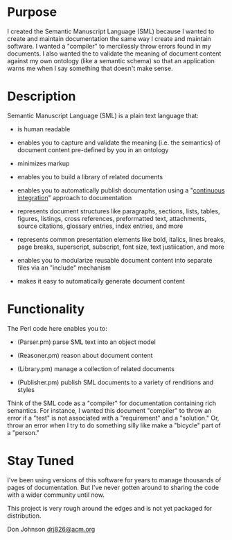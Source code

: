 # Purpose

I created the Semantic Manuscript Language (SML) because I wanted to
create and maintain documentation the same way I create and maintain
software.  I wanted a "compiler" to mercilessly throw errors found in
my documents.  I also wanted the to validate the meaning of document
content against my own ontology (like a semantic schema) so that an
application warns me when I say something that doesn't make sense.

# Description

Semantic Manuscript Language (SML) is a plain text language that:

- is human readable

- enables you to capture and validate the meaning (i.e. the semantics)
  of document content pre-defined by you in an ontology

- minimizes markup

- enables you to build a library of related documents

- enables you to automatically publish documentation using a
  "[continuous
  integration](https://en.wikipedia.org/wiki/Continuous_integration)"
  approach to documentation

- represents document structures like paragraphs, sections, lists,
  tables, figures, listings, cross references, preformatted text,
  attachments, source citations, glossary entries, index entries, and
  more

- represents common presentation elements like bold, italics, lines
  breaks, page breaks, superscript, subscript, font size, text
  justiication, and more

- enables you to modularize reusable document content into separate
  files via an "include" mechanism

- makes it easy to automatically generate document content

# Functionality

The Perl code here enables you to:

- (Parser.pm) parse SML text into an object model

- (Reasoner.pm) reason about document content

- (Library.pm) manage a collection of related documents

- (Publisher.pm) publish SML documents to a variety of renditions and
  styles

Think of the SML code as a "compiler" for documentation containing
rich semantics. For instance, I wanted this document "compiler" to
throw an error if a "test" is not associated with a "requirement" and
a "solution."  Or, throw an error when I try to do something silly
like make a "bicycle" part of a "person."

# Stay Tuned

I've been using versions of this software for years to manage
thousands of pages of documentation.  But I've never gotten around to
sharing the code with a wider community until now.

This project is very rough around the edges and is not yet
packaged for distribution.

  Don Johnson
  drj826@acm.org
